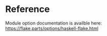 # Reference

Module option documentation is availble here: https://flake.parts/options/haskell-flake.html
